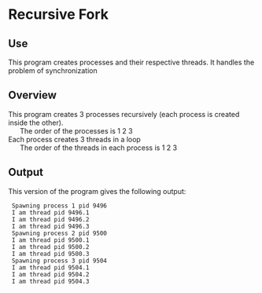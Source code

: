 # Recursive Fork

## Use

This program creates processes and their respective threads.
It handles the problem of synchronization

## Overview

This program creates 3 processes recursively (each process is created inside the other).  
&nbsp;&nbsp;&nbsp;&nbsp;&nbsp;&nbsp;The order of the processes is 1 2 3  
Each process creates 3 threads in a loop  
&nbsp;&nbsp;&nbsp;&nbsp;&nbsp;&nbsp;The order of the threads in each process is 1 2 3

## Output

This version of the program gives the following output:

     Spawning process 1 pid 9496  
     I am thread pid 9496.1  
     I am thread pid 9496.2  
     I am thread pid 9496.3  
     Spawning process 2 pid 9500  
     I am thread pid 9500.1  
     I am thread pid 9500.2  
     I am thread pid 9500.3  
     Spawning process 3 pid 9504  
     I am thread pid 9504.1  
     I am thread pid 9504.2  
     I am thread pid 9504.3  


